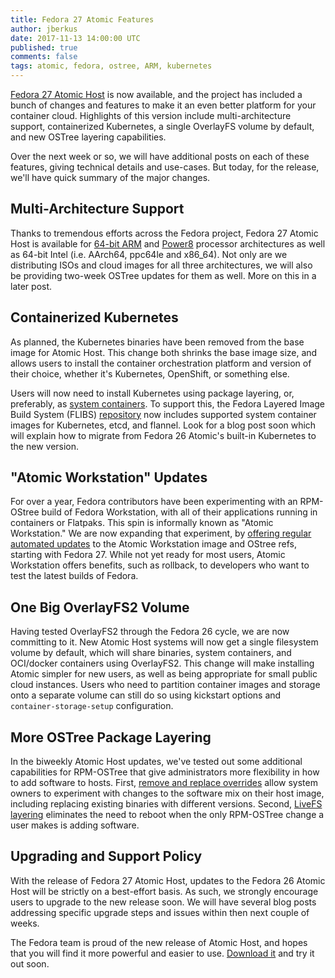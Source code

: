 ```yaml
---
title: Fedora 27 Atomic Features
author: jberkus
date: 2017-11-13 14:00:00 UTC
published: true
comments: false
tags: atomic, fedora, ostree, ARM, kubernetes
---
```


[Fedora 27 Atomic Host](https://getfedora.org/en/atomic/download/) is now available, and the project has included a bunch of changes and features to make it an even better platform for your container cloud.  Highlights of this version include multi-architecture support, containerized Kubernetes, a single OverlayFS volume by default, and new OSTree layering capabilities.

Over the next week or so, we will have additional posts on each of these features, giving technical details and use-cases.  But today, for the release, we'll have quick summary of the major changes.

Multi-Architecture Support
--------------------------

Thanks to tremendous efforts across the Fedora project, Fedora 27 Atomic Host is available for [64-bit ARM]() and [Power8]() processor architectures as well as 64-bit Intel (i.e. AArch64, ppc64le and x86_64).  Not only are we distributing ISOs and cloud images for all three architectures, we will also be providing two-week OSTree updates for them as well.  More on this in a later post.

Containerized Kubernetes
-------------------------

As planned, the Kubernetes binaries have been removed from the base image for Atomic Host.  This change both shrinks the base image size, and allows users to install the container orchestration platform and version of their choice, whether it's Kubernetes, OpenShift, or something else.

Users will now need to install Kubernetes using package layering, or, preferably, as [system containers](/blog/2017/09/running-kubernetes-on-fedora-atomic-26/).  To support this, the Fedora Layered Image Build System (FLIBS) [repository](https://fedoraproject.org/wiki/Atomic/FLIBS_Catalog) now includes supported system container images for Kubernetes, etcd, and flannel.  Look for a blog post soon which will explain how to migrate from Fedora 26 Atomic's built-in Kubernetes to the new version.

"Atomic Workstation" Updates
------------------

For over a year, Fedora contributors have been experimenting with an RPM-OStree build of Fedora Workstation, with all of their applications running in containers or Flatpaks. This spin is informally known as "Atomic Workstation." We are now expanding that experiment, by [offering regular automated updates]() to the Atomic Workstation image and OStree refs, starting with Fedora 27.  While not yet ready for most users, Atomic Workstation offers benefits, such as rollback, to developers who want to test the latest builds of Fedora.

One Big OverlayFS2 Volume
-------------------------

Having tested OverlayFS2 through the Fedora 26 cycle, we are now committing to it.  New Atomic Host systems will now get a single filesystem volume by default, which will share binaries, system containers, and OCI/docker containers using OverlayFS2.  This change will make installing Atomic simpler for new users, as well as being appropriate for small public cloud instances.  Users who need to partition container images and storage onto a separate volume can still do so using kickstart options and `container-storage-setup` configuration.

More OSTree Package Layering
----------------------------

In the biweekly Atomic Host updates, we've tested out some additional capabilities for RPM-OSTree that give administrators more flexibility in how to add software to hosts.  First, [remove and replace overrides](/blog/2017/07/rpm-ostree-v2017.7-released/) allow system owners to experiment with changes to the software mix on their host image, including replacing existing binaries with different versions.  Second, [LiveFS layering](/blog/2017/06/rpm-ostree-v2017.6-released/) eliminates the need to reboot when the only RPM-OSTree change a user makes is adding software.

Upgrading and Support Policy
----------------------------

With the release of Fedora 27 Atomic Host, updates to the Fedora 26 Atomic Host will be strictly on a best-effort basis.  As such, we strongly encourage users to upgrade to the new release soon. We will have several blog posts addressing specific upgrade steps and issues within then next couple of weeks.  

The Fedora team is proud of the new release of Atomic Host, and hopes that you will find it more powerful and easier to use.  [Download it](https://getfedora.org/en/atomic/download/) and try it out soon.
